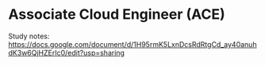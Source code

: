 # Associate Cloud Engineer (ACE)

Study notes: https://docs.google.com/document/d/1H95rmK5LxnDcsRdRtgCd_ay40anuhdK3w6QjHZErIc0/edit?usp=sharing

